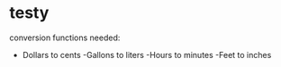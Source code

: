 # testy

conversion functions needed:
- Dollars to cents
-Gallons to liters
-Hours to minutes
-Feet to inches

